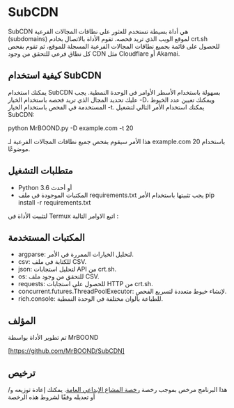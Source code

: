 # SubCDN

SubCDN هي أداة بسيطة تستخدم للعثور على نطاقات المجالات الفرعية (subdomains) لموقع الويب الذي تريد فحصه. تقوم الأداة بالاتصال بخادم crt.sh للحصول على قائمة بجميع نطاقات المجالات الفرعية المسجلة للموقع، ثم تقوم بفحص كل نطاق فرعي للتحقق من وجود CDN مثل Cloudflare أو Akamai.

## كيفية استخدام SubCDN

يمكنك استخدام SubCDN بسهولة باستخدام الأسطر الأوامر في الوحدة النمطية. يجب عليك تحديد المجال الذي تريد فحصه باستخدام الخيار -D، ويمكنك تعيين عدد الخيوط المستخدمة في الفحص باستخدام الخيار -t. يمكنك استخدام الأمر التالي لتشغيل SubCDN:


python MrBOOND.py -D example.com -t 20


هذا الأمر سيقوم بفحص جميع نطاقات المجالات الفرعية لـ example.com باستخدام 20 موضوعًا.

## متطلبات التشغيل

- Python 3.6 أو أحدث
- المكتبات الموجودة في ملف requirements.txt يجب تثبيتها باستخدام الأمر pip install -r requirements.txt
 
لتثبيت الأداة في Termux  اتبع الاوامر التالية :


## المكتبات المستخدمة

- argparse: لتحليل الخيارات الممررة في الأمر.
- csv: للكتابة في ملف CSV.
- json: لتحليل استجابات API من crt.sh.
- os: للتحقق من وجود ملف CSV.
- requests: للحصول على استجابات HTTP من crt.sh.
- concurrent.futures.ThreadPoolExecutor: لإنشاء خيوط متعددة لتسريع الفحص.
- rich.console: للطباعة بألوان مختلفة في الوحدة النمطية.



## المؤلف

تم تطوير الأداة بواسطة MrBOOND 

[https://github.com/MrBOOND/SubCDN]

## ترخيص

هذا البرنامج مرخص بموجب رخصة [رخصة المشاع الإبداعي العامة](https://creativecommons.org/licenses/by/4.0/). يمكنك إعادة توزيعه و/أو تعديله وفقًا لشروط هذه الرخصة
